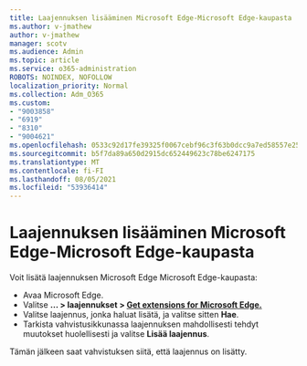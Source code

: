 ```yaml
---
title: Laajennuksen lisääminen Microsoft Edge-Microsoft Edge-kaupasta
ms.author: v-jmathew
author: v-jmathew
manager: scotv
ms.audience: Admin
ms.topic: article
ms.service: o365-administration
ROBOTS: NOINDEX, NOFOLLOW
localization_priority: Normal
ms.collection: Adm_O365
ms.custom:
- "9003858"
- "6919"
- "8310"
- "9004621"
ms.openlocfilehash: 0533c92d17fe39325f0067cebf96c3f63b0dcc9a7ed58557e2557ef75aad55e6
ms.sourcegitcommit: b5f7da89a650d2915dc652449623c78be6247175
ms.translationtype: MT
ms.contentlocale: fi-FI
ms.lasthandoff: 08/05/2021
ms.locfileid: "53936414"
---
```

# <a name="add-an-extension-to-microsoft-edge-from-the-microsoft-edge-add-ons-store"></a>Laajennuksen lisääminen Microsoft Edge-Microsoft Edge-kaupasta

Voit lisätä laajennuksen Microsoft Edge Microsoft Edge-kaupasta:

- Avaa Microsoft Edge.
- Valitse **... > laajennukset > [Get extensions for Microsoft Edge.](https://go.microsoft.com/fwlink/?linkid=2136408)**
- Valitse laajennus, jonka haluat lisätä, ja valitse sitten **Hae**.
- Tarkista vahvistusikkunassa laajennuksen mahdollisesti tehdyt muutokset huolellisesti ja valitse **Lisää laajennus**.

Tämän jälkeen saat vahvistuksen siitä, että laajennus on lisätty.
